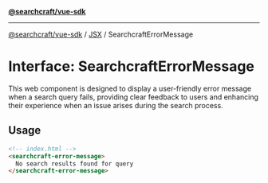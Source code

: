 [**@searchcraft/vue-sdk**](/reference/sdk/js-vue/README.md)

***

[@searchcraft/vue-sdk](/reference/sdk/js-vue/globals.md) / [JSX](/reference/sdk/js-vue/namespaces/JSX/README.md) / SearchcraftErrorMessage

# Interface: SearchcraftErrorMessage

This web component is designed to display a user-friendly error message when a search query fails, providing clear feedback to users and enhancing their experience when an issue arises during the search process.
## Usage
```html
<!-- index.html -->
<searchcraft-error-message>
  No search results found for query
</searchcraft-error-message>
```
